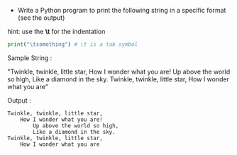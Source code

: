 * Write a Python program to print the following string in a specific format (see the output)

hint: use the **\t** for the indentation

```py
print("\tsomething") # \t is a tab symbol
```

Sample String : 

"Twinkle, twinkle, little star, How I wonder what you are! Up above the world so high, Like a diamond in the sky. Twinkle, twinkle, little star, How I wonder what you are" 

Output :
```output
Twinkle, twinkle, little star,
	How I wonder what you are! 
		Up above the world so high,   		
		Like a diamond in the sky. 
Twinkle, twinkle, little star, 
	How I wonder what you are
```
